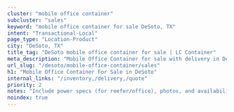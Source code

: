 ```yaml
---
cluster: "mobile office container"
subcluster: "sales"
keyword: "mobile office container for sale DeSoto, TX"
intent: "Transactional-Local"
page_type: "Location-Product"
city: "DeSoto, TX"
title_tag: "DeSoto mobile office container for sale | LC Container"
meta_description: "Mobile Office Container for sale with delivery in DeSoto, TX. LC Container — local Since 2003. Get pricing today."
url_slug: "/desoto/mobile-office-container/sales"
h1: "Mobile Office Container For Sale in DeSoto"
internal_links: "/inventory,/delivery,/quote"
priority: 2
notes: "Include power specs (for reefer/office), photos, and availability."
noindex: true
---
```


<!-- TODO: Add unique city/inventory copy, images, and internal links here. -->

